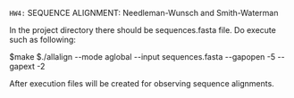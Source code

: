 `HW4:` SEQUENCE ALIGNMENT: Needleman-Wunsch and Smith-Waterman 

In the project directory there should be sequences.fasta file. Do execute such as following:

$make
$./allalign --mode aglobal --input sequences.fasta --gapopen -5 --gapext -2


After execution files will be created for observing sequence alignments.
